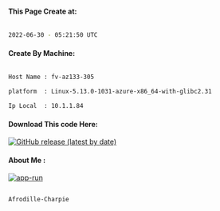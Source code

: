 
   
#### This Page Create at:

```bash

2022-06-30 - 05:21:50 UTC

```

#### Create By Machine:

```bash

Host Name : fv-az133-305

platform  : Linux-5.13.0-1031-azure-x86_64-with-glibc2.31

Ip Local  : 10.1.1.84

```
#### Download This code Here:

[![GitHub release (latest by date)](https://img.shields.io/github/v/release/Afrodille-Charpie/App-Run-1?style=for-the-badge&label=Download)](https://github.com/Afrodille-Charpie/App-Run-1/releases) 

</p> 

#### About Me :

[![app-run](https://github.com/Afrodille-Charpie/App-Run-1/actions/workflows/app-run.yml/badge.svg)](https://github.com/Afrodille-Charpie/App-Run-1/actions/workflows/app-run.yml)

```bash

Afrodille-Charpie

```

